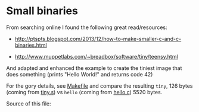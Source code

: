 # Small binaries

From searching online I found the following great read/resources:

* http://ptspts.blogspot.com/2013/12/how-to-make-smaller-c-and-c-binaries.html

* http://www.muppetlabs.com/~breadbox/software/tiny/teensy.html

And adapted and enhanced the example to create the tiniest image that does something (prints "Hello World!" and returns code 42)

For the gory details, see [Makefile](Makefile) and compare the resulting `tiny`, 126 bytes (coming from [tiny.s](tiny.s)) vs `hello` (coming from [hello.c](hello.c)) 5520 bytes.

Source of this file:
